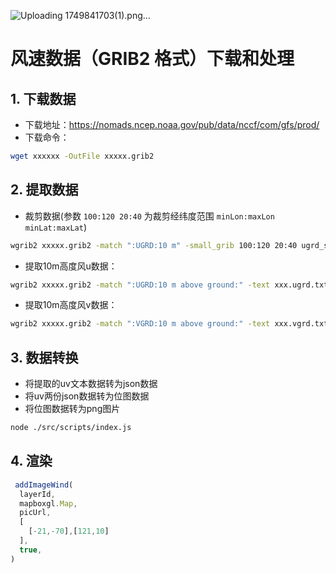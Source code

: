 ![Uploading 1749841703(1).png…]()

# 风速数据（GRIB2 格式）下载和处理

## 1. 下载数据

* 下载地址：https://nomads.ncep.noaa.gov/pub/data/nccf/com/gfs/prod/
* 下载命令：

```bash
wget xxxxxx -OutFile xxxxx.grib2
```

## 2. 提取数据

* 裁剪数据(参数 `100:120 20:40` 为裁剪经纬度范围 `minLon:maxLon minLat:maxLat`)

```bash
wgrib2 xxxxx.grib2 -match ":UGRD:10 m" -small_grib 100:120 20:40 ugrd_subset.grb2
```

* 提取10m高度风u数据：

```bash
wgrib2 xxxxx.grib2 -match ":UGRD:10 m above ground:" -text xxx.ugrd.txt
```

* 提取10m高度风v数据：

```bash
wgrib2 xxxxx.grib2 -match ":VGRD:10 m above ground:" -text xxx.vgrd.txt
```

## 3. 数据转换

* 将提取的uv文本数据转为json数据
* 将uv两份json数据转为位图数据
* 将位图数据转为png图片

```bash
node ./src/scripts/index.js
```

## 4. 渲染
```js
 addImageWind(
  layerId,
  mapboxgl.Map,
  picUrl,
  [
    [-21,-70],[121,10]
  ],
  true,
)
```
